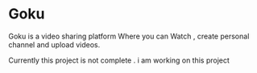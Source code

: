 # Goku 
Goku is a video sharing platform Where you can Watch , create personal channel and upload videos.

Currently this project is not complete . i am working on this project 
